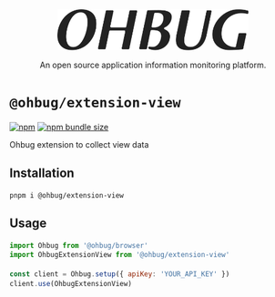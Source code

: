 <div align="center">
  <a href="https://ohbug.net" target="_blank">
    <img src="https://raw.githubusercontent.com/ohbug-org/blog/master/images/ohbug_logo.svg" alt="Ohbug" height="72">
  </a>
  
  <p>An open source application information monitoring platform.</p>
</div>

# `@ohbug/extension-view`

[![npm](https://img.shields.io/npm/v/@ohbug/extension-view.svg?style=flat-square)](https://www.npmjs.com/package/@ohbug/extension-view)
[![npm bundle size](https://img.shields.io/bundlephobia/min/@ohbug/extension-view?style=flat-square)](https://bundlephobia.com/result?p=@ohbug/extension-view)

Ohbug extension to collect view data

## Installation

```
pnpm i @ohbug/extension-view
```

## Usage

```javascript
import Ohbug from '@ohbug/browser'
import OhbugExtensionView from '@ohbug/extension-view'

const client = Ohbug.setup({ apiKey: 'YOUR_API_KEY' })
client.use(OhbugExtensionView)
```
